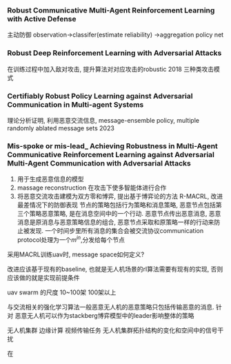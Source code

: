 ### Robust Communicative Multi-Agent Reinforcement Learning with Active Defense
主动防御
observation->classifer(estimate reliability) ->aggregation policy net

### Robust Deep Reinforcement Learning with Adversarial Attacks
在训练过程中加入敌对攻击, 提升算法对对应攻击的robustic
2018
三种类攻击模式

### Certifiably Robust Policy Learning against Adversarial Communication in Multi-agent Systems
理论分析证明, 利用恶意交流信息, message-ensemble policy, multiple randomly ablated message sets 2023

### Mis-spoke or mis-lead_ Achieving Robustness in Multi-Agent Communicative Reinforcement Learning against Adversarial Multi-Agent Communication with Adversarial Attacks
1. 用于生成恶意信息的模型
2. massage reconstruction 在攻击下使多智能体进行合作
3. 将恶意交流攻击建模为双方零和博弈, 提出基于博弈论的方法 R-MACRL, 改进最差情况下的防御表现
节点的策略包括行为策略和消息策略, 恶意节点包括第三个策略恶意策略, 是在消息空间中的一个行动.
恶意节点传出恶意消息, 恶意消息是原消息与恶意策略信息的组合, 恶意节点采取和原策略一样的行动来防止被发现.
一个时间步里所有消息的集合会被交流协议communication protocol处理为一个$m^{in}$,分发给每个节点



采用MACRL训练uav时, message space如何定义?


改进应该基于现有的baseline, 也就是无人机场景的rl算法需要有现有的实现, 否则应该做的就是实现前提条件

uav swarm 的尺度 10~100架  100架以上

与交流相关的强化学习算法一般恶意无人机的恶意策略只包括传输恶意的消息. 针对
恶意无人机可以作为stackberg博弈模型中的leader影响整体的策略

无人机集群 边缘计算 视频传输任务 
无人机集群拓扑结构的变化和空间中的信号干扰

在